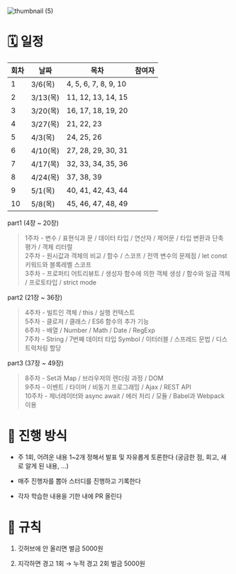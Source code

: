 
![thumbnail (5)](https://github.com/user-attachments/assets/4a685d80-00fc-4eab-93ce-d239643503b9)

# 🗓️ 일정

|회차|날짜|목차|참여자|
|---|---|---|----|
|1|3/6(목)|4, 5, 6, 7, 8, 9, 10|
|2|3/13(목)|11, 12, 13, 14, 15|
|3|3/20(목)|16, 17, 18, 19, 20|
|4|3/27(목)|21, 22, 23|
|5|4/3(목)|24, 25, 26|
|6|4/10(목)|27, 28, 29, 30, 31|
|7|4/17(목)|32, 33, 34, 35, 36|
|8|4/24(목)|37, 38, 39|
|9|5/1(목)|40, 41, 42, 43, 44|
|10|5/8(목)|45, 46, 47, 48, 49|

part1 (4장 ~ 20장)

> 1주차 - 변수 / 표현식과 문 / 데이터 타입 / 연산자 / 제어문 / 타입 변환과 단축 평가 / 객체 리터럴
> <br/>2주차 - 원시값과 객체의 비교 / 함수 / 스코프 / 전역 변수의 문제점 / let const 키워드와 블록레벨 스코프
> <br/>3주차 - 프로퍼티 어트리뷰트 / 생성자 함수에 의한 객체 생성 / 함수와 일급 객체 / 프로토타입 / strict mode

part2 (21장 ~ 36장)

> 4주차 - 빌트인 객체 / this / 실행 컨텍스트
> <br/>5주차 - 클로저 / 클래스 / ES6 함수의 추가 기능
> <br/>6주차 - 배열 / Number / Math / Date / RegExp
> <br/>7주차 - String / 7번째 데이터 타입 Symbol / 이터러블 / 스프레드 문법 / 디스트럭처링 할당
 

part3 (37장 ~ 49장)

> 8주차 - Set과 Map / 브라우저의 렌더링 과정 / DOM
> <br/>9주차 - 이벤트 / 타이머 / 비동기 프로그래밍 / Ajax / REST API
> <br/>10주차 - 제너레이터와 async await / 에러 처리 / 모듈 / Babel과 Webpack 이용


# 👥 진행 방식

- 주 1회, 어려운 내용 1~2개 정해서 발표 및 자유롭게 토론한다 (궁금한 점, 회고, 새로 알게 된 내용, ...)
    
- 매주 진행자를 뽑아 스터디를 진행하고 기록한다

- 각자 학습한 내용을 기한 내에 PR 올린다


# 🌵 규칙

1. 깃허브에 안 올리면 벌금 5000원

2. 지각하면 경고 1회 → 누적 경고 2회 벌금 5000원
